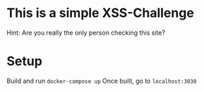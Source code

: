 # This is a simple XSS-Challenge

Hint: Are you really the only person checking this site?

# Setup
Build and run ```docker-compose up```
Once built, go to ```localhost:3030```
